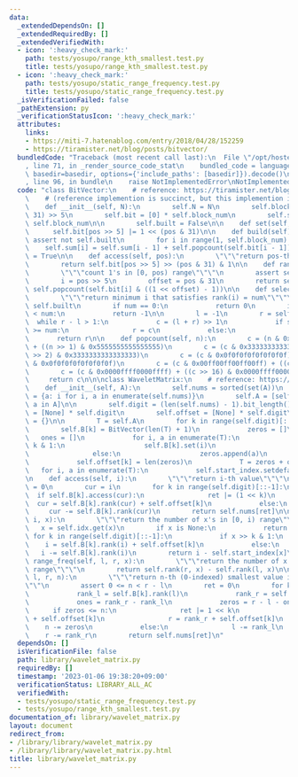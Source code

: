 ```yaml
---
data:
  _extendedDependsOn: []
  _extendedRequiredBy: []
  _extendedVerifiedWith:
  - icon: ':heavy_check_mark:'
    path: tests/yosupo/range_kth_smallest.test.py
    title: tests/yosupo/range_kth_smallest.test.py
  - icon: ':heavy_check_mark:'
    path: tests/yosupo/static_range_frequency.test.py
    title: tests/yosupo/static_range_frequency.test.py
  _isVerificationFailed: false
  _pathExtension: py
  _verificationStatusIcon: ':heavy_check_mark:'
  attributes:
    links:
    - https://miti-7.hatenablog.com/entry/2018/04/28/152259
    - https://tiramister.net/blog/posts/bitvector/
  bundledCode: "Traceback (most recent call last):\n  File \"/opt/hostedtoolcache/PyPy/3.7.13/x64/site-packages/onlinejudge_verify/documentation/build.py\"\
    , line 71, in _render_source_code_stat\n    bundled_code = language.bundle(stat.path,\
    \ basedir=basedir, options={'include_paths': [basedir]}).decode()\n  File \"/opt/hostedtoolcache/PyPy/3.7.13/x64/site-packages/onlinejudge_verify/languages/python.py\"\
    , line 96, in bundle\n    raise NotImplementedError\nNotImplementedError\n"
  code: "class BitVector:\n    # reference: https://tiramister.net/blog/posts/bitvector/\n\
    \    # (reference implemention is succinct, but this implemention is not succinct.)\n\
    \    def __init__(self, N):\n        self.N = N\n        self.block_num = (N +\
    \ 31) >> 5\n        self.bit = [0] * self.block_num\n        self.sum = [0] *\
    \ self.block_num\n\n        self.built = False\n\n    def set(self, pos):\n  \
    \      self.bit[pos >> 5] |= 1 << (pos & 31)\n\n    def build(self):\n       \
    \ assert not self.built\n        for i in range(1, self.block_num):\n        \
    \    self.sum[i] = self.sum[i - 1] + self.popcount(self.bit[i - 1])\n        self.built\
    \ = True\n\n    def access(self, pos):\n        \"\"\"return pos-th bit\"\"\"\n\
    \        return self.bit[pos >> 5] >> (pos & 31) & 1\n\n    def rank(self, pos):\n\
    \        \"\"\"count 1's in [0, pos) range\"\"\"\n        assert self.built\n\
    \        i = pos >> 5\n        offset = pos & 31\n        return self.sum[i] +\
    \ self.popcount(self.bit[i] & ((1 << offset) - 1))\n\n    def select(self, num):\n\
    \        \"\"\"return minimum i that satisfies rank(i) = num\"\"\"\n        assert\
    \ self.built\n        if num == 0:\n            return 0\n        if self.rank(self.N)\
    \ < num:\n            return -1\n\n        l = -1\n        r = self.N\n      \
    \  while r - l > 1:\n            c = (l + r) >> 1\n            if self.rank(c)\
    \ >= num:\n                r = c\n            else:\n                l = c\n \
    \       return r\n\n    def popcount(self, n):\n        c = (n & 0x5555555555555555)\
    \ + ((n >> 1) & 0x5555555555555555)\n        c = (c & 0x3333333333333333) + ((c\
    \ >> 2) & 0x3333333333333333)\n        c = (c & 0x0f0f0f0f0f0f0f0f) + ((c >> 4)\
    \ & 0x0f0f0f0f0f0f0f0f)\n        c = (c & 0x00ff00ff00ff00ff) + ((c >> 8) & 0x00ff00ff00ff00ff)\n\
    \        c = (c & 0x0000ffff0000ffff) + ((c >> 16) & 0x0000ffff0000ffff)\n   \
    \     return c\n\n\nclass WaveletMatrix:\n    # reference: https://miti-7.hatenablog.com/entry/2018/04/28/152259\n\
    \    def __init__(self, A):\n        self.nums = sorted(set(A))\n        self.idx\
    \ = {a: i for i, a in enumerate(self.nums)}\n        self.A = [self.idx[a] for\
    \ a in A]\n\n        self.digit = (len(self.nums) - 1).bit_length()\n        self.B\
    \ = [None] * self.digit\n        self.offset = [None] * self.digit\n        self.start_index\
    \ = {}\n\n        T = self.A\n        for k in range(self.digit)[::-1]:\n    \
    \        self.B[k] = BitVector(len(T) + 1)\n            zeros = []\n         \
    \   ones = []\n            for i, a in enumerate(T):\n                if a >>\
    \ k & 1:\n                    self.B[k].set(i)\n                    ones.append(a)\n\
    \                else:\n                    zeros.append(a)\n            self.B[k].build()\n\
    \            self.offset[k] = len(zeros)\n            T = zeros + ones\n     \
    \   for i, a in enumerate(T):\n            self.start_index.setdefault(a, i)\n\
    \n    def access(self, i):\n        \"\"\"return i-th value\"\"\"\n        ret\
    \ = 0\n        cur = i\n        for k in range(self.digit)[::-1]:\n          \
    \  if self.B[k].access(cur):\n                ret |= (1 << k)\n              \
    \  cur = self.B[k].rank(cur) + self.offset[k]\n            else:\n           \
    \     cur -= self.B[k].rank(cur)\n        return self.nums[ret]\n\n    def rank(self,\
    \ i, x):\n        \"\"\"return the number of x's in [0, i) range\"\"\"\n     \
    \   x = self.idx.get(x)\n        if x is None:\n            return 0\n       \
    \ for k in range(self.digit)[::-1]:\n            if x >> k & 1:\n            \
    \    i = self.B[k].rank(i) + self.offset[k]\n            else:\n             \
    \   i -= self.B[k].rank(i)\n        return i - self.start_index[x]\n\n    def\
    \ range_freq(self, l, r, x):\n        \"\"\"return the number of x's in [l, r)\
    \ range\"\"\"\n        return self.rank(r, x) - self.rank(l, x)\n\n    def quantile(self,\
    \ l, r, n):\n        \"\"\"return n-th (0-indexed) smallest value in [l, r) range\"\
    \"\"\n        assert 0 <= n < r - l\n        ret = 0\n        for k in range(self.digit)[::-1]:\n\
    \            rank_l = self.B[k].rank(l)\n            rank_r = self.B[k].rank(r)\n\
    \            ones = rank_r - rank_l\n            zeros = r - l - ones\n      \
    \      if zeros <= n:\n                ret |= 1 << k\n                l = rank_l\
    \ + self.offset[k]\n                r = rank_r + self.offset[k]\n            \
    \    n -= zeros\n            else:\n                l -= rank_l\n            \
    \    r -= rank_r\n        return self.nums[ret]\n"
  dependsOn: []
  isVerificationFile: false
  path: library/wavelet_matrix.py
  requiredBy: []
  timestamp: '2023-01-06 19:38:20+09:00'
  verificationStatus: LIBRARY_ALL_AC
  verifiedWith:
  - tests/yosupo/static_range_frequency.test.py
  - tests/yosupo/range_kth_smallest.test.py
documentation_of: library/wavelet_matrix.py
layout: document
redirect_from:
- /library/library/wavelet_matrix.py
- /library/library/wavelet_matrix.py.html
title: library/wavelet_matrix.py
---
```

